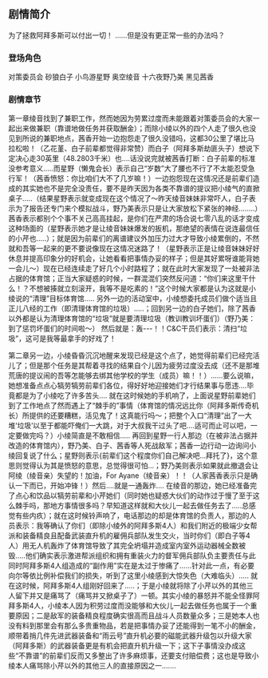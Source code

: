 
## 剧情简介
为了拯救阿拜多斯可以付出一切！
……但是没有更正常一些的办法吗？

### 登场角色
对策委员会
砂狼白子
小鸟游星野
奥空绫音
十六夜野乃美
黑见茜香

### 剧情章节
第一章绫音找到了兼职工作，然而她因为劳累过度而未能跟着对策委员会的大家一起出来做兼职（靠谱地做任务并获取酬金）；而除小绫以外的四个人走了很久也没见到所说的兼职地点，茜香开始一边抱怨走了很久没错吗，这都30公里了堪比马拉松啦！（乙花堇、白子前辈都觉得非常赞）而白子（阿拜多斯劫匪头子）想说下定决心走30英里（48.2803千米）也....话没说完就被茜香打断：白子前辈的标准没参考意义.....而星野（懒鬼会长）表示自己“岁数”大了腰也不行了不太能忍受急行军！（茜香愤怒：你比咱们大不了几岁嘛！）一边抱怨现在这情况还是前辈们造成的其实她也不是完全没责任，要不是昨天因为各类不靠谱的提议把小绫气的直掀桌子.....（结果星野表示就变成现在这个情况了～昨天绫音妹妹非常吓人，白子表示为了报告还专门来个模拟战斗，野乃美表示只是让大家放松下紧张的神经........）茜香表示都别个个事不关己高高挂起，是你们在严肃的场合说七零八乱的话才变成这种场面的（星野表示她才是让绫音妹妹爆发的扳机，那绝望的表情在说连最信任的小芹也.....）；就是因为前辈们的离谱建议外加压力过大才导致小绫累倒的，不然就和吾等一起来的更不要说像现在这情况迷路了！（星野表示正是让绫音妹妹好好休息并提高印象分的好机会，让她看看把事情办妥的样子；但是其好累呀谁能背她一会儿～）现在已经连续走了好几个小时路程了；就在此时大家发现了一处被非法占据的体育馆；正当大家疑惑的时候，一群混混们突然反问道：“你们来这里干什么！？不想被揍就立刻滚开，我等不是吃素的！”这个时候大家都是认为这就是小绫说的“清理”目标体育馆.....
另外一边的活动室中，小绫想委托成员们做个适当且正儿八经的工作（即清理体育馆的垃圾）.....；回到另一边的白子她们，除了茜香以外都是认为清理体育馆的“垃圾”就是要清理垃圾（教训教训坏蛋们）（野乃美：到了惩罚坏蛋们的时间啦～）
然后就是：轰---！！C&C干员们表示：清扫“垃圾”，这可是我等最拿手的好戏了！

第二章另一边，小绫昏昏沉沉地醒来发现已经是这个点了，她觉得前辈们已经完活儿了；但是那个任务是其帮着寻找的结果自个儿因为疲劳过度没去成（还不是那堆荒唐的提议闹的吾等怎能够去绑其他学校的学生（成员）嘛！！）......要么说嘛，她想准备点点心犒劳犒劳前辈们各位，得好好地迎接她们才行结果事与愿违....毕竟都是为了小绫吃了许多苦头....
就在这时候她的手机响了，上面说星野前辈她们到了工作地点了然而遇上了“棘手的”事情（体育馆的情况远比你（阿拜多斯传奇机长）所提供的还要糟糕，活见鬼了！这真能行吗～；把整个入口“清理”出了一大堆‘垃圾’以至于都能吓俺们一大跳，对于大叔我干过头了吧....适可而止可以吧，一定要做完吗？）小绫简直是不敢相信.....
再回到星野一行人那边（在被非法占据并改造的体育馆内），野乃美、白子、茜香等人死战敌军；茜香一边行动一边询问小绫回复说了什么；星野则表示{前辈们这个程度你们自己解决吧...拜托了}，这个意思则觉得认为其是愤怒的意思，总觉得很可怕...；野乃美则表示如果就此撤退会让阿绫（绫音亲）失望的！加油，For Ayane（绫音亲）！！（人家茜香表示只是确认一下而已，开始冲锋！）然后....就是一通轰炸....
在绫音的那边，她已经准备完了点心和饮品以犒劳前辈和小芹她们（同时她也疑惑大伙们的动作过于慢了至于这么棘手吗，那地方事情很多吗？早知道这样就和大伙儿一起去做任务去了.....总感觉有些内疚）；就在这时候铃声响了，电话那边的却是体育馆的负责人，那边的人员表示：我等确认了你们（即除小绫外的阿拜多斯4人）和我们附近的极端少女帮派和装备精良且配备武装直升机的雇佣兵部队发生交火，当时你们（即白子等4人）用无人机轰炸了体育馆导致了其完全坍塌并造成室内室外运动器械全数被毁.....他们确实表示激进帮派组织和拥有重装火力的督军佣兵部队负主要责任与此同时阿拜多斯4人组造成的“副作用”实在是太过于惨痛了......针对此一点，有必要向尔等依比例补偿我们的损失，听到了这里小绫感到大惊失色（大难临头）.....
就在这时候，阿拜多斯4人组刚好回来了.....；于是小绫就将除了小芹以外的其他三人留下并又是痛骂了（痛骂并又掀桌子了）一顿。其实小绫的暴怒并不能全怪罪阿拜多斯4人，小绫本人因为积劳过度而没能够和大伙儿一起去做任务也属于一个重要原因；二是敌军的装备精良程度确实很高而且战斗人员数量众多；三是她本人也没有料到那里会有那么多贵重物品，若是把事情办妥了还能得到一笔不小的酬金，顺带着捎几件先进武器装备和“雨云号”直升机必要的磁能武器升级包以升级大家（阿拜多斯）的武器装备更是有机会把直升机升级一下；这下子事情没办成这些“不靠谱”的前辈们反而又多整出了许多麻烦事，还要支付赔偿费；这也是导致小绫本人痛骂除小芹以外的其他三人的直接原因之一.......